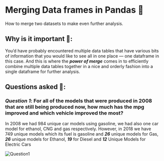 # Merging Data frames in Pandas 🔄
How to merge two datasets to make even further analysis. 

## Why is it important 🤨:
You’d have probably encountered multiple data tables that have various bits of information that you would like to see all in one place — one dataframe in this case. And this is where the _**power of merge**_ comes in to efficiently combine multiple data tables together in a nice and orderly fashion into a single dataframe for further analysis.

## Questions asked 🤔:
### _**Question 1**_: For all of the models that were produced in 2008 that are still being produced now, how much has the mpg improved and which vehicle improved the most?
In 2008 we had 984 unique car models using gasoline, we had also one car model for ethanol, CNG and gas respectively. However, in 2018 we have 749 unique models which its fuel is gasoline and _**26**_ unique models for Gas, _**26**_ unique models for Ethanol, _**19**_ for Diesel and _**12**_ Unique Models for Electric Cars

![Question1](https://github.com/davidtc8/Fuel_Economy_Data_Analysis/blob/master/Merging%20Datasets/lastquestion.JPG?raw=true)